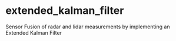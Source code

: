 # extended_kalman_filter
Sensor Fusion of radar and lidar measurements by implementing an Extended Kalman Filter
